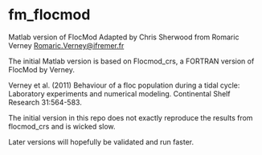 fm_flocmod
==========

Matlab version of FlocMod
Adapted by Chris Sherwood from Romaric Verney
Romaric.Verney@ifremer.fr

The initial Matlab version is based on Flocmod_crs,
a FORTRAN version of FlocMod by Verney.

Verney et al. (2011) Behaviour of a floc population during a tidal cycle:
Laboratory experiments and numerical modeling.
Continental Shelf Research 31:564-583.

The initial version in this repo does not exactly
reproduce the results from flocmod_crs and is wicked slow.

Later versions will hopefully be validated and run faster.



